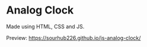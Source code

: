 # Analog Clock

Made using HTML, CSS and JS.

Preview: https://sourhub226.github.io/js-analog-clock/
